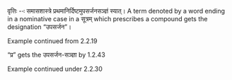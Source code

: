 




वृत्तिः --ः समासशास्त्रे प्रथमानिर्दिष्टमुपसर्जनसञ्ज्ञं स्यात्। A term denoted by a word ending in a nominative case in a सूत्रम् which prescribes a compound gets the designation “उपसर्जन”।


Example continued from 2.2.19


“प्र” gets the उपसर्जन-सञ्ज्ञा by 1.2.43


Example  continued under 2.2.30

